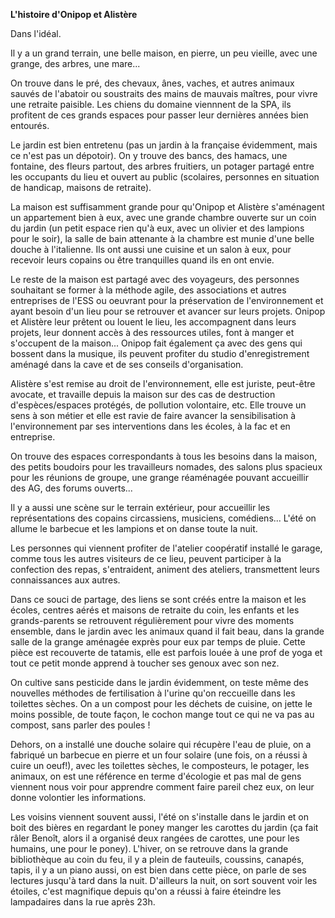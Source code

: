 **L'histoire d'Onipop et Alistère**



Dans l'idéal.

Il y a un grand terrain, une belle maison, en pierre, un peu vieille, avec une grange, des arbres, une mare...

On trouve dans le pré, des chevaux, ânes, vaches, et autres animaux sauvés de l'abatoir ou soustraits des mains de mauvais maîtres, pour vivre une retraite paisible. Les chiens du domaine viennnent de la SPA, ils profitent de ces grands espaces pour passer leur dernières années bien entourés.

Le jardin est bien entretenu (pas un jardin à la française évidemment, mais ce n'est pas un dépotoir). On y trouve des bancs, des hamacs, une fontaine, des fleurs partout, des arbres fruitiers, un potager partagé entre les occupants du lieu et ouvert au public (scolaires, personnes en situation de handicap, maisons de retraite).

La maison est suffisamment grande pour qu'Onipop et Alistère s'aménagent un appartement bien à eux, avec une grande chambre ouverte sur un coin du jardin (un petit espace rien qu'à eux, avec un olivier et des lampions pour le soir), la salle de bain attenante à la chambre est munie d'une belle douche à l'italienne. Ils ont aussi une cuisine et un salon à eux, pour recevoir leurs copains ou être tranquilles quand ils en ont envie.

Le reste de la maison est partagé avec des voyageurs, des personnes souhaitant se former à la méthode agile, des associations et autres entreprises de l'ESS ou oeuvrant pour la préservation de l'environnement et ayant besoin d'un lieu pour se retrouver et avancer sur leurs projets. Onipop et Alistère leur prêtent ou louent le lieu, les accompagnent dans leurs projets, leur donnent accès à des ressources utiles, font à manger et s'occupent de la maison... Onipop fait également ça avec des gens qui bossent dans la musique, ils peuvent profiter du studio d'enregistrement aménagé dans la cave et de ses conseils d'organisation.

Alistère s'est remise au droit de l'environnement, elle est juriste, peut-être avocate, et travaille depuis la maison sur des cas de destruction d'espèces/espaces protégés, de pollution volontaire, etc. Elle trouve un sens à son métier et elle est ravie de faire avancer la sensibilisation à l'environnement par ses interventions dans les écoles, à la fac et en entreprise.

On trouve des espaces correspondants à tous les besoins dans la maison, des petits boudoirs pour les travailleurs nomades, des salons plus spacieux pour les réunions de groupe, une grange réaménagée pouvant accueillir des AG, des forums ouverts... 	

Il y a aussi une scène sur le terrain extérieur, pour accueillir les représentations des copains circassiens, musiciens, comédiens... L'été on allume le barbecue et les lampions et on danse toute la nuit.

Les personnes qui viennent profiter de l'atelier coopératif installé le garage, comme tous les autres visiteurs de ce lieu, peuvent participer à la confection des repas, s'entraident, animent des ateliers, transmettent leurs connaissances aux autres.

Dans ce souci de partage, des liens se sont créés entre la maison et les écoles, centres aérés et maisons de retraite du coin, les enfants et les grands-parents se retrouvent régulièrement pour vivre des moments ensemble, dans le jardin avec les animaux quand il fait beau, dans la grande salle de la grange aménagée exprès pour eux par temps de pluie. Cette pièce est recouverte de tatamis, elle est parfois louée à une prof de yoga et tout ce petit monde apprend à toucher ses genoux avec son nez. 

On cultive sans pesticide dans le jardin évidemment, on teste même des nouvelles méthodes de fertilisation à l'urine qu'on reccueille dans les toilettes sèches. On a  un compost pour les déchets de cuisine, on jette le moins possible, de toute façon, le cochon mange tout ce qui ne va pas au compost, sans parler des poules ! 

Dehors, on a installé une douche solaire qui récupère l'eau de pluie, on a fabriqué un barbecue en pierre et un four solaire (une fois, on a réussi à cuire un oeuf!), avec les toilettes sèches, le composteurs, le potager, les animaux, on est une référence en terme d'écologie et pas mal de gens viennent nous voir pour apprendre comment faire pareil chez eux, on leur donne volontier les informations. 

Les voisins viennent souvent aussi, l'été on s'installe dans le jardin et on boit des bières en regardant le poney manger les carottes du jardin (ça fait râler Benoît, alors il a organisé deux rangées de carottes, une pour les humains, une pour le poney). L'hiver, on se retrouve dans la grande bibliothèque au coin du feu, il y a plein de fauteuils, coussins, canapés, tapis, il y a un piano aussi, on est bien dans cette pièce, on parle de ses lectures jusqu'à tard dans la nuit. D'ailleurs la nuit, on sort souvent voir les étoiles, c'est magnifique depuis qu'on a réussi à faire éteindre les lampadaires dans la rue après 23h.